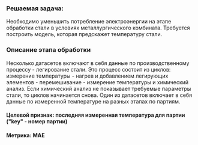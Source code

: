 ### Решаемая задача:
Необходимо уменьшить потребление электроэнергии на этапе обработки стали в условиях металлургического комбината. Требуется построить модель, которая предскажет температуру стали.
### Описание этапа обработки
Несколько датасетов включают в себя данные по производственному процессу - легирование стали. Это процесс состоит из циклов: измерение температуры - нагрев и добавлением легирующих элементов - перемешивание - измерение температуры и химический анализ. Если химический анализ не показывает требуемые параметры стали, то циклов начинается снова. Один из датасетов включает в себя данные по измеренной температуре на разных этапах по партиям.
#### Целевой признак: последняя измеренная температура для партии ("key" - номер партии)
#### Метрика: MAE

